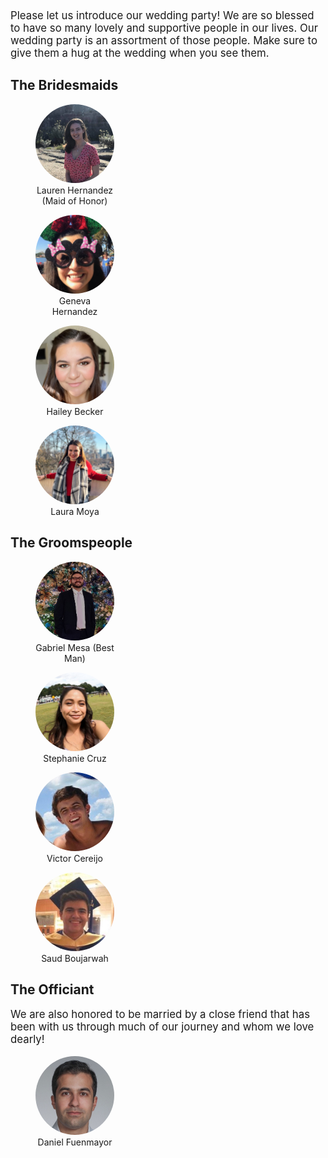 <style>
    figure {
        width: 25%;
    }
    img {
        border-radius: 50%;
    }
    figcaption {
        text-align: center;
    }
    p {
        font-size: 1.2em;
        margin-top: 0;
    }
</style>

Please let us introduce our wedding party! We are so blessed to have so many lovely and supportive people in our lives. Our wedding party is an assortment of those people. Make sure to give them a hug at the wedding when you see them.

## The Bridesmaids
<div class="d-inline-flex w-100">
    <figure class="me-2">
        <img class="img-fluid" src="/static/wedding-party/lauren.jpg" alt="Lauren Hernandex" />
        <figcaption class="mt-1">Lauren Hernandez (Maid of Honor)</figcaption>
    </figure>
    <figure class="me-2">
        <img class="img-fluid" src="/static/wedding-party/geneva.jpg" alt="Geneva Hernandex" />
        <figcaption class="mt-1">Geneva Hernandez</figcaption>
    </figure>
    <figure class="me-2">        <img class="img-fluid" src="/static/wedding-party/hailey.jpg" alt="Hailey Becker" />
        <figcaption class="mt-1">Hailey Becker</figcaption>
    </figure>
    <figure>
        <img class="img-fluid" src="/static/wedding-party/laura.jpg" alt="Laura Moya" />
        <figcaption class="mt-1">Laura Moya</figcaption>
    </figure>
</div>

## The Groomspeople
<div class="d-inline-flex w-100">
    <figure class="me-2">
        <img class="img-fluid" src="/static/wedding-party/mesa.jpg" alt="Gabriel Mesa" />
        <figcaption>Gabriel Mesa (Best Man)</figcaption>
    </figure>
    <figure class="me-2">
        <img class="img-fluid" src="/static/wedding-party/steph.jpg" alt="Stephanie Cruz" />
        <figcaption>Stephanie Cruz</figcaption>
    </figure>
    <figure class="me-2">
        <img class="img-fluid" src="/static/wedding-party/victor.jpg" alt="Victor Cereijo" />
        <figcaption>Victor Cereijo</figcaption>
    </figure>
    <figure>
        <img class="img-fluid" src="/static/wedding-party/saud.jpg" alt="Saud Boujarwah" />
        <figcaption>Saud Boujarwah</figcaption>
    </figure>
</div>

## The Officiant
We are also honored to be married by a close friend that has been with us through much of our journey and whom we love dearly!
<div class="d-inline-flex justify-content-center w-100">
    <figure>
        <img class="img-fluid" src="/static/wedding-party/fuen.jpg" alt="Daniel Fuenmayor" />
        <figcaption>Daniel Fuenmayor</figcaption>
    </figure>
</div>